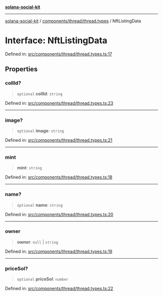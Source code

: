 [**solana-social-kit**](../../../../README.md)

***

[solana-social-kit](../../../../README.md) / [components/thread/thread.types](../README.md) / NftListingData

# Interface: NftListingData

Defined in: [src/components/thread/thread.types.ts:17](https://github.com/SendArcade/solana-social-starter/blob/03568260ca96ed63f77049843c721de1cb011893/src/components/thread/thread.types.ts#L17)

## Properties

### collId?

> `optional` **collId**: `string`

Defined in: [src/components/thread/thread.types.ts:23](https://github.com/SendArcade/solana-social-starter/blob/03568260ca96ed63f77049843c721de1cb011893/src/components/thread/thread.types.ts#L23)

***

### image?

> `optional` **image**: `string`

Defined in: [src/components/thread/thread.types.ts:21](https://github.com/SendArcade/solana-social-starter/blob/03568260ca96ed63f77049843c721de1cb011893/src/components/thread/thread.types.ts#L21)

***

### mint

> **mint**: `string`

Defined in: [src/components/thread/thread.types.ts:18](https://github.com/SendArcade/solana-social-starter/blob/03568260ca96ed63f77049843c721de1cb011893/src/components/thread/thread.types.ts#L18)

***

### name?

> `optional` **name**: `string`

Defined in: [src/components/thread/thread.types.ts:20](https://github.com/SendArcade/solana-social-starter/blob/03568260ca96ed63f77049843c721de1cb011893/src/components/thread/thread.types.ts#L20)

***

### owner

> **owner**: `null` \| `string`

Defined in: [src/components/thread/thread.types.ts:19](https://github.com/SendArcade/solana-social-starter/blob/03568260ca96ed63f77049843c721de1cb011893/src/components/thread/thread.types.ts#L19)

***

### priceSol?

> `optional` **priceSol**: `number`

Defined in: [src/components/thread/thread.types.ts:22](https://github.com/SendArcade/solana-social-starter/blob/03568260ca96ed63f77049843c721de1cb011893/src/components/thread/thread.types.ts#L22)
